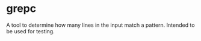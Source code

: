 # grepc
A tool to determine how many lines in the input match a pattern.
Intended to be used for testing.
